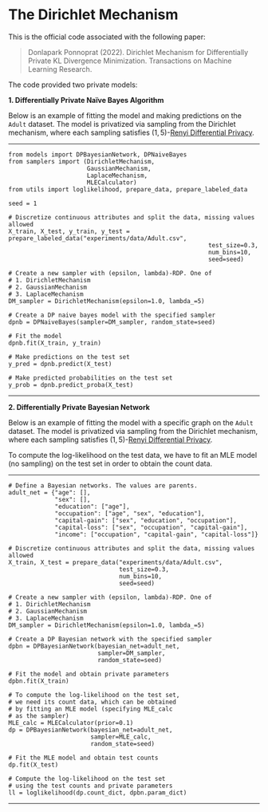 # The Dirichlet Mechanism

This is the official code associated with the following paper:

> Donlapark Ponnoprat (2022). Dirichlet Mechanism for Differentially Private KL Divergence Minimization. Transactions on Machine Learning Research.

The code provided two private models:

**1. Differentially Private Naïve Bayes Algorithm**

Below is an example of fitting the model and making predictions on the `Adult` dataset. The model is privatized via sampling from the Dirichlet mechanism, where each sampling satisfies $(1,5)$-[Renyi Differential Privacy](https://arxiv.org/abs/1702.07476).
<hr>

```
from models import DPBayesianNetwork, DPNaiveBayes
from samplers import (DirichletMechanism,
                      GaussianMechanism,
                      LaplaceMechanism,
                      MLECalculator)
from utils import loglikelihood, prepare_data, prepare_labeled_data

seed = 1

# Discretize continuous attributes and split the data, missing values allowed
X_train, X_test, y_train, y_test = prepare_labeled_data("experiments/data/Adult.csv",
                                                        test_size=0.3,
                                                        num_bins=10,
                                                        seed=seed)

# Create a new sampler with (epsilon, lambda)-RDP. One of 
# 1. DirichletMechanism
# 2. GaussianMechanism
# 3. LaplaceMechanism
DM_sampler = DirichletMechanism(epsilon=1.0, lambda_=5)

# Create a DP naive bayes model with the specified sampler
dpnb = DPNaiveBayes(sampler=DM_sampler, random_state=seed)

# Fit the model
dpnb.fit(X_train, y_train)

# Make predictions on the test set
y_pred = dpnb.predict(X_test)

# Make predicted probabilities on the test set
y_prob = dpnb.predict_proba(X_test)
```
<hr>

**2. Differentially Private Bayesian Network**

Below is an example of fitting the model with a specific graph on the `Adult` dataset. The model is privatized via sampling from the Dirichlet mechanism, where each sampling satisfies $(1,5)$-[Renyi Differential Privacy](https://arxiv.org/abs/1702.07476). 

To compute the log-likelihood on the test data, we have to fit an MLE model (no sampling) on the test set in order to obtain the count data.
<hr>

```
# Define a Bayesian networks. The values are parents.
adult_net = {"age": [],
             "sex": [],
             "education": ["age"],
             "occupation": ["age", "sex", "education"],
             "capital-gain": ["sex", "education", "occupation"],
             "capital-loss": ["sex", "occupation", "capital-gain"],
             "income": ["occupation", "capital-gain", "capital-loss"]}

# Discretize continuous attributes and split the data, missing values allowed
X_train, X_test = prepare_data("experiments/data/Adult.csv",
                               test_size=0.3,
                               num_bins=10,
                               seed=seed)

# Create a new sampler with (epsilon, lambda)-RDP. One of 
# 1. DirichletMechanism
# 2. GaussianMechanism
# 3. LaplaceMechanism
DM_sampler = DirichletMechanism(epsilon=1.0, lambda_=5)

# Create a DP Bayesian network with the specified sampler
dpbn = DPBayesianNetwork(bayesian_net=adult_net,
                         sampler=DM_sampler,
                         random_state=seed)

# Fit the model and obtain private parameters
dpbn.fit(X_train)

# To compute the log-likelihood on the test set,
# we need its count data, which can be obtained
# by fitting an MLE model (specifying MLE_calc 
# as the sampler)
MLE_calc = MLECalculator(prior=0.1)
dp = DPBayesianNetwork(bayesian_net=adult_net,
                       sampler=MLE_calc,
                       random_state=seed)

# Fit the MLE model and obtain test counts
dp.fit(X_test)

# Compute the log-likelihood on the test set
# using the test counts and private parameters
ll = loglikelihood(dp.count_dict, dpbn.param_dict)
```

<hr>

